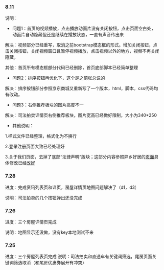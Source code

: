 






### 8.11
说明：
 - 问题1：首页的视频播放，点击播放动画片没有关闭按钮，点击页面空白处，动画片自动隐藏但还是继续在播放状态，一直有声音传出来 
 
 解决：视频部分已经重写，取消之前bootstrap模态框的形式。增加关闭按钮，点击关闭按钮，关闭视频窗口且暂停视频播放，点击视频以外的地方，视频不再关闭隐藏。

 其他：首页所有模态框部分代码已经删除，首页底部脚本已经简单整理

 - 问题2：排序按钮再优化下，这个是之前张总说的
 
 解决：排序按钮部分参照京东商城又重新写了一个版本，html，脚本，css代码均有改动。

 - 问题3：右侧推荐板块的图片高度不一
 
  解决：司法拍卖详情页右侧推荐板块，图片宽高已经做好限制，大小为340*250

 - 其他说明：
 
 1.样式文件已经整理，格式化为不换行
 
 2.登录注册页面大致已经处理好
 
 3.关于我们页面，去掉了底部“法律声明”版块；这部分内容参照异乡好居的[页面](http://www.uhouzz.com/general-pages/service-protocol)具体修改已经[改好](https://github.com/nile52/qiangxianpaiPC3/blob/master/falvshengming.html)
 
 



### 7.28
进度：完成资讯列表页和详页，房屋详情页地图问题解决了（d1，d3）

说明：司法拍卖的几个按钮弹出还没完成


### 7.26
进度：三个房屋详情页完成

说明：地图显示还没做，没有key本地测试不来


### 7.25
进度：三个房屋列表页完成
说明：司法拍卖和直通车有关键词筛选，尾房页面关键词筛选取消（和尾房优惠券展开有冲突）
